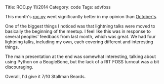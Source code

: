Title: ROC.py 11/2014
Category: code
Tags: advfoss

This month's [roc.py] went significantly better in my opinion than [October's].

One of the biggest things I noticed was that lightning talks were moved to basically the beginning of the meetup. I feel like this was in response to several peoples' feedback from last month, which was great. We had four lightning talks, including my own, each covering different and interesting things.

The main presentation at the end was somewhat interesting, talking about using Python on a BeagleBone, but the lack of a RIT FOSS turnout was a bit discouraging.

Overall, I'd give it 7/10 Stallman Beards.

[roc.py]: http://www.rocpy.org/
[October's]: |filename|/2014/10/26-rocpy-10-2014.md
